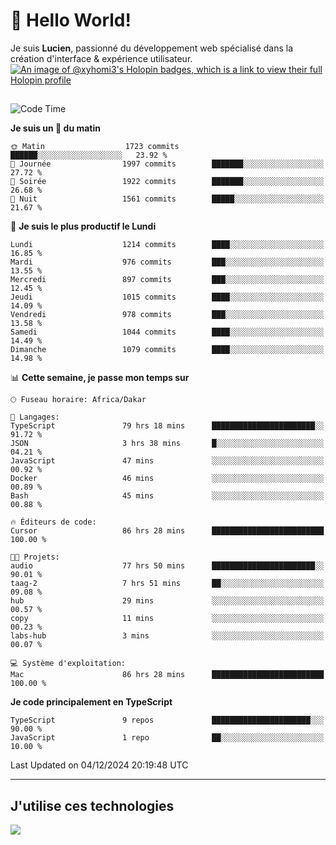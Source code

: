 # 👋 Hello World!

Je suis **Lucien**, passionné du développement web spécialisé dans la création d'interface & expérience utilisateur.
[![An image of @xyhomi3's Holopin badges, which is a link to view their full Holopin profile](https://holopin.me/xyhomi3)](https://holopin.io/@xyhomi3)

##

<!--START_SECTION:waka-->
![Code Time](http://img.shields.io/badge/Code%20Time-2%2C725%20hrs%2032%20mins-blue)

**Je suis un 🐤 du matin** 

```text
🌞 Matin                  1723 commits        ██████░░░░░░░░░░░░░░░░░░░   23.92 % 
🌆 Journée                1997 commits        ███████░░░░░░░░░░░░░░░░░░   27.72 % 
🌃 Soirée                 1922 commits        ███████░░░░░░░░░░░░░░░░░░   26.68 % 
🌙 Nuit                   1561 commits        █████░░░░░░░░░░░░░░░░░░░░   21.67 % 
```
📅 **Je suis le plus productif le Lundi** 

```text
Lundi                    1214 commits        ████░░░░░░░░░░░░░░░░░░░░░   16.85 % 
Mardi                    976 commits         ███░░░░░░░░░░░░░░░░░░░░░░   13.55 % 
Mercredi                 897 commits         ███░░░░░░░░░░░░░░░░░░░░░░   12.45 % 
Jeudi                    1015 commits        ████░░░░░░░░░░░░░░░░░░░░░   14.09 % 
Vendredi                 978 commits         ███░░░░░░░░░░░░░░░░░░░░░░   13.58 % 
Samedi                   1044 commits        ████░░░░░░░░░░░░░░░░░░░░░   14.49 % 
Dimanche                 1079 commits        ████░░░░░░░░░░░░░░░░░░░░░   14.98 % 
```


📊 **Cette semaine, je passe mon temps sur** 

```text
🕑︎ Fuseau horaire: Africa/Dakar

💬 Langages: 
TypeScript               79 hrs 18 mins      ███████████████████████░░   91.72 % 
JSON                     3 hrs 38 mins       █░░░░░░░░░░░░░░░░░░░░░░░░   04.21 % 
JavaScript               47 mins             ░░░░░░░░░░░░░░░░░░░░░░░░░   00.92 % 
Docker                   46 mins             ░░░░░░░░░░░░░░░░░░░░░░░░░   00.89 % 
Bash                     45 mins             ░░░░░░░░░░░░░░░░░░░░░░░░░   00.88 % 

🔥 Éditeurs de code: 
Cursor                   86 hrs 28 mins      █████████████████████████   100.00 % 

🐱‍💻 Projets: 
audio                    77 hrs 50 mins      ███████████████████████░░   90.01 % 
taag-2                   7 hrs 51 mins       ██░░░░░░░░░░░░░░░░░░░░░░░   09.08 % 
hub                      29 mins             ░░░░░░░░░░░░░░░░░░░░░░░░░   00.57 % 
copy                     11 mins             ░░░░░░░░░░░░░░░░░░░░░░░░░   00.23 % 
labs-hub                 3 mins              ░░░░░░░░░░░░░░░░░░░░░░░░░   00.07 % 

💻 Système d'exploitation: 
Mac                      86 hrs 28 mins      █████████████████████████   100.00 % 
```

**Je code principalement en TypeScript** 

```text
TypeScript               9 repos             ██████████████████████░░░   90.00 % 
JavaScript               1 repo              ██░░░░░░░░░░░░░░░░░░░░░░░   10.00 % 
```




 Last Updated on 04/12/2024 20:19:48 UTC
<!--END_SECTION:waka-->
---

## J'utilise ces technologies

<p align="left">
  <a href="https://skillicons.dev">
    <img src="https://skillicons.dev/icons?i=ts,js,md,scss,tailwind,react,docker,express,astro,vite,nextjs,vercel,figma,ableton" />
  </a>
</p>

